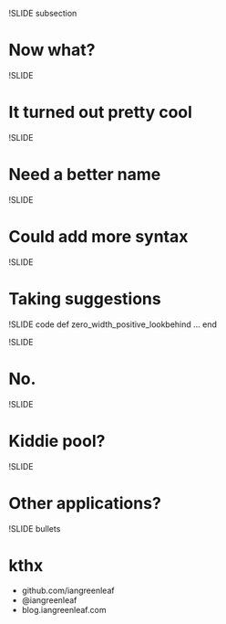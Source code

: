 !SLIDE subsection
# Now what? #

!SLIDE
# It turned out pretty cool #

!SLIDE
# Need a better name #

!SLIDE
# Could add more syntax #

!SLIDE
# Taking suggestions #

!SLIDE code
    def zero_width_positive_lookbehind
      ...
    end

!SLIDE
# **No.** #

!SLIDE
# Kiddie pool? #

!SLIDE
# Other applications? #

!SLIDE bullets
# kthx #

* github.com/iangreenleaf
* @iangreenleaf
* blog.iangreenleaf.com

